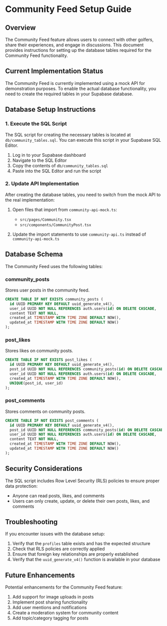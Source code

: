 # Community Feed Setup Guide

## Overview

The Community Feed feature allows users to connect with other golfers, share their experiences, and engage in discussions. This document provides instructions for setting up the database tables required for the Community Feed functionality.

## Current Implementation Status

The Community Feed is currently implemented using a mock API for demonstration purposes. To enable the actual database functionality, you need to create the required tables in your Supabase database.

## Database Setup Instructions

### 1. Execute the SQL Script

The SQL script for creating the necessary tables is located at `db/community_tables.sql`. You can execute this script in your Supabase SQL Editor.

1. Log in to your Supabase dashboard
2. Navigate to the SQL Editor
3. Copy the contents of `db/community_tables.sql`
4. Paste into the SQL Editor and run the script

### 2. Update API Implementation

After creating the database tables, you need to switch from the mock API to the real implementation:

1. Open files that import from `community-api-mock.ts`:
   - `src/pages/Community.tsx`
   - `src/components/CommunityPost.tsx`

2. Update the import statements to use `community-api.ts` instead of `community-api-mock.ts`

## Database Schema

The Community Feed uses the following tables:

### community_posts

Stores user posts in the community feed.

```sql
CREATE TABLE IF NOT EXISTS community_posts (
  id UUID PRIMARY KEY DEFAULT uuid_generate_v4(),
  user_id UUID NOT NULL REFERENCES auth.users(id) ON DELETE CASCADE,
  content TEXT NOT NULL,
  created_at TIMESTAMP WITH TIME ZONE DEFAULT NOW(),
  updated_at TIMESTAMP WITH TIME ZONE DEFAULT NOW()
);
```

### post_likes

Stores likes on community posts.

```sql
CREATE TABLE IF NOT EXISTS post_likes (
  id UUID PRIMARY KEY DEFAULT uuid_generate_v4(),
  post_id UUID NOT NULL REFERENCES community_posts(id) ON DELETE CASCADE,
  user_id UUID NOT NULL REFERENCES auth.users(id) ON DELETE CASCADE,
  created_at TIMESTAMP WITH TIME ZONE DEFAULT NOW(),
  UNIQUE(post_id, user_id)
);
```

### post_comments

Stores comments on community posts.

```sql
CREATE TABLE IF NOT EXISTS post_comments (
  id UUID PRIMARY KEY DEFAULT uuid_generate_v4(),
  post_id UUID NOT NULL REFERENCES community_posts(id) ON DELETE CASCADE,
  user_id UUID NOT NULL REFERENCES auth.users(id) ON DELETE CASCADE,
  content TEXT NOT NULL,
  created_at TIMESTAMP WITH TIME ZONE DEFAULT NOW(),
  updated_at TIMESTAMP WITH TIME ZONE DEFAULT NOW()
);
```

## Security Considerations

The SQL script includes Row Level Security (RLS) policies to ensure proper data protection:

- Anyone can read posts, likes, and comments
- Users can only create, update, or delete their own posts, likes, and comments

## Troubleshooting

If you encounter issues with the database setup:

1. Verify that the `profiles` table exists and has the expected structure
2. Check that RLS policies are correctly applied
3. Ensure that foreign key relationships are properly established
4. Verify that the `uuid_generate_v4()` function is available in your database

## Future Enhancements

Potential enhancements for the Community Feed feature:

1. Add support for image uploads in posts
2. Implement post sharing functionality
3. Add user mentions and notifications
4. Create a moderation system for community content
5. Add topic/category tagging for posts
